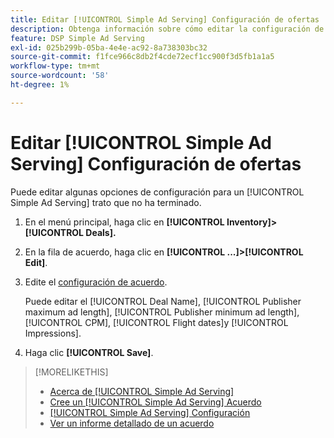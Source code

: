 ```yaml
---
title: Editar [!UICONTROL Simple Ad Serving] Configuración de ofertas
description: Obtenga información sobre cómo editar la configuración de un [!UICONTROL Simple Ad Serving] trato.
feature: DSP Simple Ad Serving
exl-id: 025b299b-05ba-4e4e-ac92-8a738303bc32
source-git-commit: f1fce966c8db2f4cde72ecf1cc900f3d5fb1a1a5
workflow-type: tm+mt
source-wordcount: '58'
ht-degree: 1%

---
```


# Editar [!UICONTROL Simple Ad Serving] Configuración de ofertas

Puede editar algunas opciones de configuración para un [!UICONTROL Simple Ad Serving] trato que no ha terminado.

1. En el menú principal, haga clic en **[!UICONTROL Inventory]> [!UICONTROL Deals].**

1. En la fila de acuerdo, haga clic en  **[!UICONTROL ...]>[!UICONTROL Edit]**.

1. Edite el [configuración de acuerdo](simple-deal-settings.md).

   Puede editar el [!UICONTROL Deal Name], [!UICONTROL Publisher maximum ad length], [!UICONTROL Publisher minimum ad length], [!UICONTROL CPM], [!UICONTROL Flight dates]y [!UICONTROL Impressions].

1. Haga clic **[!UICONTROL Save]**.

>[!MORELIKETHIS]
>
>* [Acerca de [!UICONTROL Simple Ad Serving]](simple-deal-about.md)
>* [Cree un [!UICONTROL Simple Ad Serving] Acuerdo](simple-deal-create.md)
>* [[!UICONTROL Simple Ad Serving] Configuración](simple-deal-settings.md)
>* [Ver un informe detallado de un acuerdo](/help/dsp/inventory/deal-view-report.md)


<!-- add back when reimplemented:
>* [View Event-Tracking Pixels for a [!UICONTROL Simple Ad Serving] Deal](simple-deal-show-pixels.md)
-->
